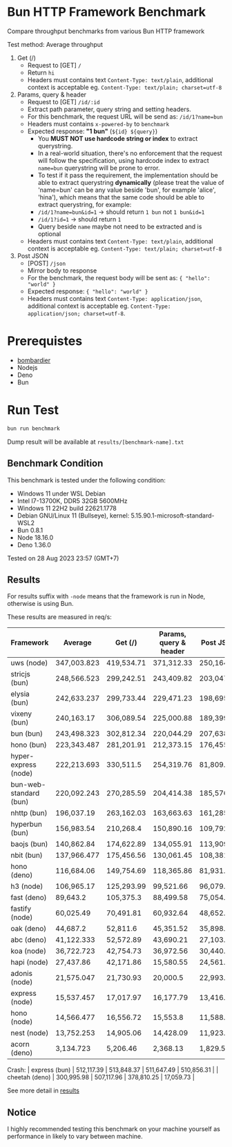 # Bun HTTP Framework Benchmark

Compare throughput benchmarks from various Bun HTTP framework

Test method: Average throughput

1. Get (/)
    - Request to [GET] `/`
    - Return `hi`
    - Headers must contains text `Content-Type: text/plain`, additional context is acceptable eg. `Content-Type: text/plain; charset=utf-8`
2. Params, query & header
    - Request to [GET] `/id/:id`
    - Extract path parameter, query string and setting headers.
    - For this benchmark, the request URL will be send as: `/id/1?name=bun`
    - Headers must contains `x-powered-by` to `benchmark`
    - Expected response: **"1 bun"** (`${id} ${query}`)
        - You **MUST NOT use hardcode string or index** to extract querystring.
        - In a real-world situation, there's no enforcement that the request will follow the specification, using hardcode index to extract `name=bun` querystring will be prone to error.
        - To test if it pass the requirement, the implementation should be able to extract querystring **dynamically** (please treat the value of 'name=bun' can be any value beside 'bun', for example 'alice', 'hina'), which means that the same code should be able to extract querystring, for example:
        - `/id/1?name=bun&id=1` -> should return `1 bun` not `1 bun&id=1`
        - `/id/1?id=1` -> should return `1 `
        - Query beside `name` maybe not need to be extracted and is optional
    - Headers must contains text `Content-Type: text/plain`, additional context is acceptable eg. `Content-Type: text/plain; charset=utf-8`
3. Post JSON
    - [POST] `/json`
    - Mirror body to response
    - For the benchmark, the request body will be sent as: `{ "hello": "world" }`
    - Expected response: `{ "hello": "world" }`
    - Headers must contains text `Content-Type: application/json`, additional context is acceptable eg. `Content-Type: application/json; charset=utf-8`.

# Prerequistes

-   [bombardier](https://github.com/codesenberg/bombardier)
-   Nodejs
-   Deno
-   Bun

# Run Test

```typescript
bun run benchmark
```

Dump result will be available at `results/[benchmark-name].txt`

## Benchmark Condition

This benchmark is tested under the following condition:

-   Windows 11 under WSL Debian
-   Intel I7-13700K, DDR5 32GB 5600MHz
-   Windows 11 22H2 build 22621.1778
-   Debian GNU/Linux 11 (Bullseye), kernel: 5.15.90.1-microsoft-standard-WSL2
-   Bun 0.8.1
-   Node 18.16.0
-   Deno 1.36.0

Tested on 28 Aug 2023 23:57 (GMT+7)

## Results

For results suffix with `-node` means that the framework is run in Node, otherwise is using Bun.

These results are measured in req/s:

| Framework              | Average     | Get (/)    | Params, query & header | Post JSON  |
| ---------------------- | ----------- | ---------- | ---------------------- | ---------- |
| uws (node)             | 347,003.823 | 419,534.71 | 371,312.33             | 250,164.43 |
| stricjs (bun)          | 248,566.523 | 299,242.51 | 243,409.82             | 203,047.24 |
| elysia (bun)           | 242,633.237 | 299,733.44 | 229,471.23             | 198,695.04 |
| vixeny (bun)           | 240,163.17  | 306,089.54 | 225,000.88             | 189,399.09 |
| bun (bun)              | 243,498.323 | 302,812.34 | 220,044.29             | 207,638.34 |
| hono (bun)             | 223,343.487 | 281,201.91 | 212,373.15             | 176,455.4  |
| hyper-express (node)   | 222,213.693 | 330,511.5  | 254,319.76             | 81,809.82  |
| bun-web-standard (bun) | 220,092.243 | 270,285.59 | 204,414.38             | 185,576.76 |
| nhttp (bun)            | 196,037.19  | 263,162.03 | 163,663.63             | 161,285.91 |
| hyperbun (bun)         | 156,983.54  | 210,268.4  | 150,890.16             | 109,792.06 |
| baojs (bun)            | 140,862.84  | 174,622.89 | 134,055.91             | 113,909.72 |
| nbit (bun)             | 137,966.477 | 175,456.56 | 130,061.45             | 108,381.42 |
| hono (deno)            | 116,684.06  | 149,754.69 | 118,365.86             | 81,931.63  |
| h3 (node)              | 106,965.17  | 125,293.99 | 99,521.66              | 96,079.86  |
| fast (deno)            | 89,643.2    | 105,375.3  | 88,499.58              | 75,054.72  |
| fastify (node)         | 60,025.49   | 70,491.81  | 60,932.64              | 48,652.02  |
| oak (deno)             | 44,687.2    | 52,811.6   | 45,351.52              | 35,898.48  |
| abc (deno)             | 41,122.333  | 52,572.89  | 43,690.21              | 27,103.9   |
| koa (node)             | 36,722.723  | 42,754.73  | 36,972.56              | 30,440.88  |
| hapi (node)            | 27,437.86   | 42,171.86  | 15,580.55              | 24,561.17  |
| adonis (node)          | 21,575.047  | 21,730.93  | 20,000.5               | 22,993.71  |
| express (node)         | 15,537.457  | 17,017.97  | 16,177.79              | 13,416.61  |
| hono (node)            | 14,566.477  | 16,556.72  | 15,553.8               | 11,588.91  |
| nest (node)            | 13,752.253  | 14,905.06  | 14,428.09              | 11,923.61  |
| acorn (deno)           | 3,134.723   | 5,206.46   | 2,368.13               | 1,829.58   |

Crash:
| express (bun) | 512,117.39 | 513,848.37 | 511,647.49 | 510,856.31 |
| cheetah (deno) | 300,995.98 | 507,117.96 | 378,810.25 | 17,059.73 |

See more detail in [results](https://github.com/SaltyAom/bun-http-framework-benchmark/tree/main/results)

## Notice

I highly recommended testing this benchmark on your machine yourself as performance in likely to vary between machine.
